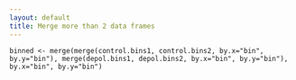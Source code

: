 ```yaml
---
layout: default
title: Merge more than 2 data frames
---
```


    binned <- merge(merge(control.bins1, control.bins2, by.x="bin", by.y="bin"), merge(depol.bins1, depol.bins2, by.x="bin", by.y="bin"), by.x="bin", by.y="bin")